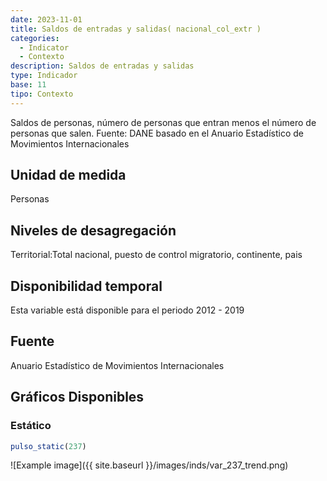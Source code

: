 ```yaml
---
date: 2023-11-01
title: Saldos de entradas y salidas( nacional_col_extr )
categories:
  - Indicator
  - Contexto
description: Saldos de entradas y salidas
type: Indicador
base: 11
tipo: Contexto
--- 
```


Saldos de personas, número de personas que entran menos el número de personas que salen.
Fuente: DANE basado en el Anuario Estadístico de Movimientos Internacionales

## Unidad de medida
Personas

## Niveles de desagregación
Territorial:Total nacional, puesto de control migratorio, continente, pais

## Disponibilidad temporal
Esta variable está disponible para el periodo 2012 - 2019

## Fuente
Anuario Estadístico de Movimientos Internacionales

## Gráficos Disponibles

### Estático

``` R
pulso_static(237)
```

![Example image]({{ site.baseurl }}/images/inds/var_237_trend.png)